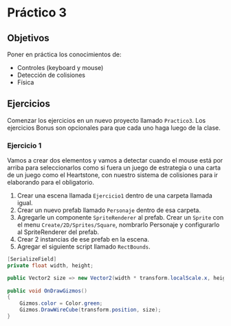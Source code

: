 # Práctico 3

## Objetivos

Poner en práctica los conocimientos de:

* Controles (keyboard y mouse)
* Detección de colisiones
* Física

## Ejercicios

Comenzar los ejercicios en un nuevo proyecto llamado `Practico3`. Los ejercicios Bonus son opcionales para que cada uno haga luego de la clase.

### Ejercicio 1

Vamos a crear dos elementos y vamos a detectar cuando el mouse está por arriba para seleccionarlos como si fuera un juego de estrategia o una carta de un juego como el Heartstone, con nuestro sistema de colisiones para ir elaborando para el obligatorio.

1. Crear una escena llamada `Ejercicio1` dentro de una carpeta llamada igual.
2. Crear un nuevo prefab llamado `Personaje` dentro de esa carpeta.
3. Agregarle un componente `SpriteRenderer` al prefab. Crear un `Sprite` con el menu `Create/2D/Sprites/Square`, nombrarlo Personaje y configurarlo al SpriteRenderer del prefab.
4. Crear 2 instancias de ese prefab en la escena.
5. Agregar el siguiente script llamado `RectBounds`.

```csharp
[SerializeField]
private float width, height;

public Vector2 size => new Vector2(width * transform.localScale.x, height * transform.localScale.y);
    
public void OnDrawGizmos()
{
    Gizmos.color = Color.green;
    Gizmos.DrawWireCube(transform.position, size);
}
```
